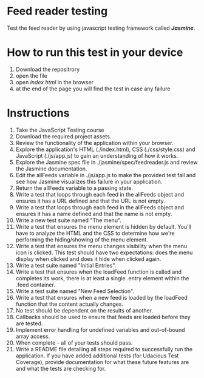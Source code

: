 # Feed reader testing
Test the feed reader by using javascript testing framework called **_Jasmine_**.

# How to run this test in your device
1. Download the repositrory
2. open the file
3. open *index.html* in the browser
4. at the end of the page you will find the test in case any failure

# Instructions
1. Take the JavaScript Testing course
2. Download the required project assets.
3. Review the functionality of the application within your browser.
4. Explore the application's HTML (./index.html), CSS (./css/style.css) and JavaScript (./js/app.js) to gain an understanding of how it works.
5. Explore the Jasmine spec file in ./jasmine/spec/feedreader.js and review the Jasmine documentation.
6. Edit the allFeeds variable in ./js/app.js to make the provided test fail and see how Jasmine visualizes this failure in your application.
7. Return the allFeeds variable to a passing state.
8. Write a test that loops through each feed in the allFeeds object and ensures it has a URL defined and that the URL is not empty.
9. Write a test that loops through each feed in the allFeeds object and ensures it has a name defined and that the name is not empty.
10. Write a new test suite named "The menu".
11. Write a test that ensures the menu element is hidden by default. You'll have to analyze the HTML and the CSS to determine how we're performing the hiding/showing of the menu element.
12. Write a test that ensures the menu changes visibility when the menu icon is clicked. This test should have two expectations: does the menu display when clicked and does it hide when clicked again.
13. Write a test suite named "Initial Entries".
14. Write a test that ensures when the loadFeed function is called and completes its work, there is at least a single .entry element within the .feed container.
15. Write a test suite named "New Feed Selection".
16. Write a test that ensures when a new feed is loaded by the loadFeed function that the content actually changes.
17. No test should be dependent on the results of another.
18. Callbacks should be used to ensure that feeds are loaded before they are tested.
19. Implement error handling for undefined variables and out-of-bound array access.
20. When complete - all of your tests should pass.
21. Write a README file detailing all steps required to successfully run the application. If you have added additional tests (for Udacious Test Coverage), provide documentation for what these future features are and what the tests are checking for.
